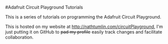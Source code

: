 #Adafruit Circuit Playground Tutorials

This is a series of tutorials on programming the Adafruit Circuit Playground.

This is hosted on my website at http://nathtumlin.com/circuitPlayground, I'm just putting it on GitHub to ~~pad my profile~~ easily track changes and facilitate collaboration.
